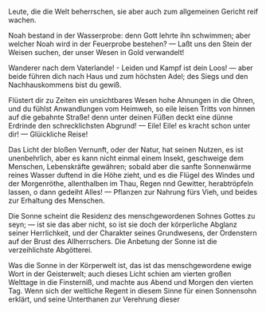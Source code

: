 <a name="71"></a>

Leute, die die Welt beherrschen, sie aber auch zum allgemeinen 
Gericht reif wachen.

Noah bestand in der Wasserprobe: denn Gott lehrte ihn
schwimmen; aber welcher Noah wird in der Feuerprobe bestehen? —
Laßt uns den Stein der Weisen suchen, der
unser Wesen in Gold verwandelt!

Wanderer nach dem Vaterlande! - Leiden und Kampf
ist dein Loos! — aber beide führen dich nach Haus und
zum höchsten Adel; des Siegs und den Nachhauskommens
bist du gewiß.

Flüstert dir zu Zeiten ein unsichtbares Wesen hohe Ahnungen 
in die Ohren, und du fühlst Anwandlungen vom Heimweh, 
so eile leisen Tritts von hinnen auf die gebahnte
Straße! denn unter deinen Füßen deckt eine dünne Erdrinde
den schrecklichsten Abgrund! — Eile! Eile! es kracht schon
unter dir! — Glüickliche Reise!

Das Licht der bloßen Vernunft, oder der Natur, hat
seinen Nutzen, es ist unenbehrlich, aber es kann nicht einmal 
einem Insekt, geschweige dem Menschen, Lebenskräfte
gewähren; sobald aber die sanfte Sonnenwärme reines Wasser 
duftend in die Höhe zieht, und es die Flügel des Windes 
und der Morgenröthe, allenthalben im Thau, Regen
nnd Gewitter, herabtröpfeln lassen, o dann gedeiht Alles! —
Pflanzen zur Nahrung fürs Vieh, und beides zur Erhaltung 
des Menschen.

Die Sonne scheint die Residenz des menschgewordenen
Sohnes Gottes zu seyn; — ist sie das aber nicht, so ist
sie doch der körperliche Abglanz seiner Herrlichkeit, und
der Charakter seines Grundwesens, der Ordenstern auf
der Brust des Allherrschers. Die Anbetung der Sonne ist
die verzeihlichste Abgötterei.

Was die Sonne in der Körperwelt ist, das ist das menschgewordene 
ewige Wort in der Geisterwelt; auch dieses Licht
schien am vierten großen Welttage in die Finsterniß, und
machte aus Abend und Morgen den vierten Tag. Wenn
sich der weltliche Regent in diesem Sinne für einen Sonnensohn 
erklärt, und seine Unterthanen zur Verehrung dieser

